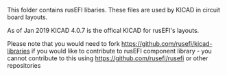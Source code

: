 This folder contains rusEFI libaries. These files are used by KICAD in circuit board layouts. 

As of Jan 2019 KICAD 4.0.7 is the offical KICAD for rusEFI's layouts. 

Please note that you would need to fork https://github.com/rusefi/kicad-libraries if
you would like to contribute to rusEFI component library - you cannot contribute to
this using https://github.com/rusefi/rusefi or other repositories